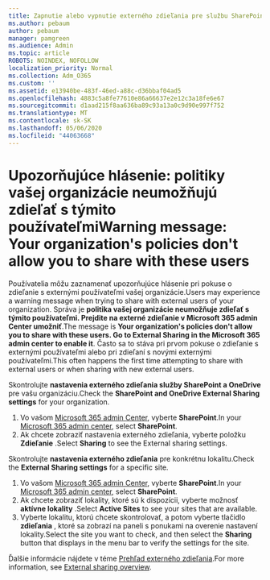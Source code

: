 ```yaml
---
title: Zapnutie alebo vypnutie externého zdieľania pre službu SharePoint
ms.author: pebaum
author: pebaum
manager: pamgreen
ms.audience: Admin
ms.topic: article
ROBOTS: NOINDEX, NOFOLLOW
localization_priority: Normal
ms.collection: Adm_O365
ms.custom: ''
ms.assetid: e13940be-483f-46ed-a88c-d36bbaf04ad5
ms.openlocfilehash: 4883c5a8fe77610e86a66637e2e12c3a18fe6e67
ms.sourcegitcommit: d1aad215f8aa636ba89c93a13a0c9d90e997f752
ms.translationtype: MT
ms.contentlocale: sk-SK
ms.lasthandoff: 05/06/2020
ms.locfileid: "44063668"
---
```

# <a name="warning-message-your-organizations-policies-dont-allow-you-to-share-with-these-users"></a><span data-ttu-id="5a4c0-102">Upozorňujúce hlásenie: politiky vašej organizácie neumožňujú zdieľať s týmito používateľmi</span><span class="sxs-lookup"><span data-stu-id="5a4c0-102">Warning message: Your organization's policies don't allow you to share with these users</span></span>

<span data-ttu-id="5a4c0-103">Používatelia môžu zaznamenať upozorňujúce hlásenie pri pokuse o zdieľanie s externými používateľmi vašej organizácie.</span><span class="sxs-lookup"><span data-stu-id="5a4c0-103">Users may experience a warning message when trying to share with external users of your organization.</span></span> <span data-ttu-id="5a4c0-104">Správa je **politika vašej organizácie neumožňuje zdieľať s týmito používateľmi. Prejdite na externé zdieľanie v Microsoft 365 admin Center umožniť**.</span><span class="sxs-lookup"><span data-stu-id="5a4c0-104">The message is **Your organization's policies don't allow you to share with these users. Go to External Sharing in the Microsoft 365 admin center to enable it**.</span></span> <span data-ttu-id="5a4c0-105">Často sa to stáva pri prvom pokuse o zdieľanie s externými používateľmi alebo pri zdieľaní s novými externými používateľmi.</span><span class="sxs-lookup"><span data-stu-id="5a4c0-105">This often happens the first time attempting to share with external users or when sharing with new external users.</span></span>

<span data-ttu-id="5a4c0-106">Skontrolujte **nastavenia externého zdieľania služby SharePoint a OneDrive** pre vašu organizáciu.</span><span class="sxs-lookup"><span data-stu-id="5a4c0-106">Check the **SharePoint and OneDrive External Sharing settings** for your organization.</span></span>

1. <span data-ttu-id="5a4c0-107">Vo vašom [Microsoft 365 admin Center](https://admin.microsoft.com/AdminPortal/Home#/homepage">https://admin.microsoft.com/), vyberte **SharePoint**.</span><span class="sxs-lookup"><span data-stu-id="5a4c0-107">In your [Microsoft 365 admin center](https://admin.microsoft.com/AdminPortal/Home#/homepage">https://admin.microsoft.com/), select **SharePoint**.</span></span>
3. <span data-ttu-id="5a4c0-108">Ak chcete zobraziť nastavenia externého zdieľania, vyberte položku **Zdieľanie** .</span><span class="sxs-lookup"><span data-stu-id="5a4c0-108">Select **Sharing** to see the External sharing settings.</span></span>

<span data-ttu-id="5a4c0-109">Skontrolujte **nastavenia externého zdieľania** pre konkrétnu lokalitu.</span><span class="sxs-lookup"><span data-stu-id="5a4c0-109">Check the **External Sharing settings** for a specific site.</span></span>

1. <span data-ttu-id="5a4c0-110">Vo vašom [Microsoft 365 admin Center](https://admin.microsoft.com/AdminPortal/Home#/homepage">https://admin.microsoft.com/), vyberte **SharePoint**.</span><span class="sxs-lookup"><span data-stu-id="5a4c0-110">In your [Microsoft 365 admin center](https://admin.microsoft.com/AdminPortal/Home#/homepage">https://admin.microsoft.com/), select **SharePoint**.</span></span>
2. <span data-ttu-id="5a4c0-111">Ak chcete zobraziť lokality, ktoré sú k dispozícii, vyberte možnosť **aktívne lokality** .</span><span class="sxs-lookup"><span data-stu-id="5a4c0-111">Select **Active Sites** to see your sites that are available.</span></span>
3. <span data-ttu-id="5a4c0-112">Vyberte lokalitu, ktorú chcete skontrolovať, a potom vyberte tlačidlo **zdieľania** , ktoré sa zobrazí na paneli s ponukami na overenie nastavení lokality.</span><span class="sxs-lookup"><span data-stu-id="5a4c0-112">Select the site you want to check, and then select the **Sharing** button that displays in the menu bar to verify the settings for the site.</span></span>

<span data-ttu-id="5a4c0-113">Ďalšie informácie nájdete v téme [Prehľad externého zdieľania](https://docs.microsoft.com/sharepoint/external-sharing-overview).</span><span class="sxs-lookup"><span data-stu-id="5a4c0-113">For more information, see [External sharing overview](https://docs.microsoft.com/sharepoint/external-sharing-overview).</span></span>